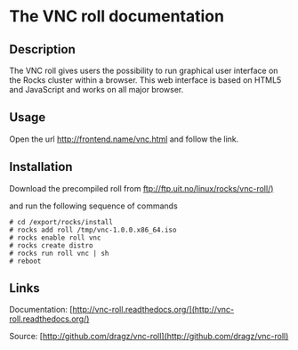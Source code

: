 The VNC roll documentation
==============================

Description
------------------------------

The VNC roll gives users the possibility to run graphical user interface on the Rocks cluster within a
browser.  This web interface is based on HTML5 and JavaScript and works on all major browser.

Usage
-----------------------------
Open the url http://frontend.name/vnc.html and follow the link.

Installation
--------------------
Download the precompiled roll from [ftp://ftp.uit.no/linux/rocks/vnc-roll/)](ftp://ftp.uit.no/linux/rocks/vnc-roll/)

and run the following sequence of commands

```
# cd /export/rocks/install
# rocks add roll /tmp/vnc-1.0.0.x86_64.iso
# rocks enable roll vnc
# rocks create distro
# rocks run roll vnc | sh
# reboot
```

Links
----------

Documentation: [http://vnc-roll.readthedocs.org/](http://vnc-roll.readthedocs.org/)

Source:  [http://github.com/dragz/vnc-roll](http://github.com/dragz/vnc-roll)

